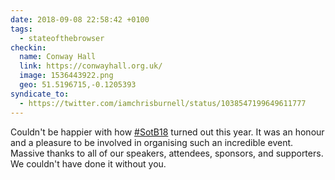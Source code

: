 ```yaml
---
date: 2018-09-08 22:58:42 +0100
tags:
  - stateofthebrowser
checkin:
  name: Conway Hall
  link: https://conwayhall.org.uk/
  image: 1536443922.png
  geo: 51.5196715,-0.1205393
syndicate_to:
  - https://twitter.com/iamchrisburnell/status/1038547199649611777
---
```


Couldn't be happier with how <a href="https://twitter.com/hashtag/SotB18" rel="external">#SotB18</a> turned out this year. It was an honour and a pleasure to be involved in organising such an incredible event. Massive thanks to all of our speakers, attendees, sponsors, and supporters. We couldn't have done it without you.
